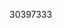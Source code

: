 [//]: # (Created by ./bin/manage_files.pl from ./species/Angiostrongylus_costaricensis/PRJEB494/Angiostrongylus_costaricensis_PRJEB494.publication.html on Thu Jun 11 13:43:19 2020)
30397333
